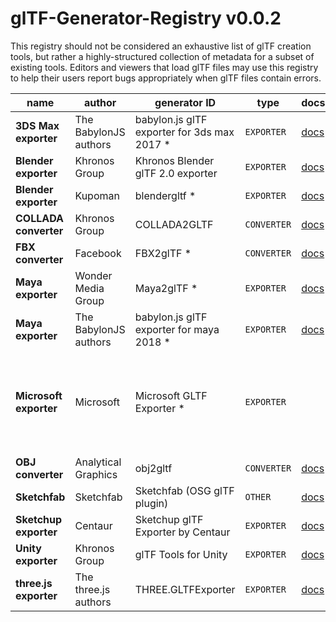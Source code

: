 # glTF-Generator-Registry v0.0.2

This registry should not be considered an exhaustive list of glTF creation
tools, but rather a highly-structured collection of metadata for a subset of
existing tools. Editors and viewers that load glTF files may use this registry
to help their users report bugs appropriately when glTF files contain errors.

<!--

  **NOTICE:** This file is generated automatically from `registry.json`.
  Please do not edit this file directly.

-->

| name | author | generator ID | type | docsURL | bugsURL | bugsText |
|-----------|------|--------|------|---------|---------|----------|
| **3DS Max exporter** | The BabylonJS authors | babylon.js glTF exporter for 3ds max 2017 * | `EXPORTER` | [docs](https://github.com/BabylonJS/Exporters) | [bugs](https://github.com/BabylonJS/Exporters/issues) |  |
| **Blender exporter** | Khronos Group | Khronos Blender glTF 2.0 exporter | `EXPORTER` | [docs](https://github.com/KhronosGroup/glTF-Blender-Exporter) | [bugs](https://github.com/KhronosGroup/glTF-Blender-Exporter/issues) |  |
| **Blender exporter** | Kupoman | blendergltf * | `EXPORTER` | [docs](https://github.com/Kupoman/blendergltf) | [bugs](https://github.com/Kupoman/blendergltf/issues) |  |
| **COLLADA converter** | Khronos Group | COLLADA2GLTF | `CONVERTER` | [docs](https://github.com/KhronosGroup/COLLADA2GLTF) | [bugs](https://github.com/KhronosGroup/COLLADA2GLTF/issues) |  |
| **FBX converter** | Facebook | FBX2glTF * | `CONVERTER` | [docs](https://github.com/facebookincubator/FBX2glTF) | [bugs](https://github.com/facebookincubator/FBX2glTF/issues) |  |
| **Maya exporter** | Wonder Media Group | Maya2glTF * | `EXPORTER` | [docs](https://github.com/WonderMediaProductions/Maya2glTF) | [bugs](https://github.com/WonderMediaProductions/Maya2glTF/issues) |  |
| **Maya exporter** | The BabylonJS authors | babylon.js glTF exporter for maya 2018 * | `EXPORTER` | [docs](https://github.com/BabylonJS/Exporters) | [bugs](https://github.com/BabylonJS/Exporters/issues) |  |
| **Microsoft exporter** | Microsoft | Microsoft GLTF Exporter * | `EXPORTER` |  |  | From the Feedback Hub on Windows, use the *Apps &gt; Paint 3D* categorise. |
| **OBJ converter** | Analytical Graphics | obj2gltf | `CONVERTER` | [docs](https://github.com/AnalyticalGraphicsInc/OBJ2GLTF) | [bugs](https://github.com/AnalyticalGraphicsInc/OBJ2GLTF/issues) |  |
| **Sketchfab** | Sketchfab | Sketchfab (OSG glTF plugin) | `OTHER` | [docs](https://sketchfab.com) | [bugs](https://help.sketchfab.com/hc/en-us/articles/360000048623-Reporting-a-bug) |  |
| **Sketchup exporter** | Centaur | Sketchup glTF Exporter by Centaur | `EXPORTER` | [docs](https://extensions.sketchup.com/content/gltf-exporter) |  |  |
| **Unity exporter** | Khronos Group | glTF Tools for Unity | `EXPORTER` | [docs](https://github.com/KhronosGroup/UnityGLTF) | [bugs](https://github.com/KhronosGroup/UnityGLTF/issues) |  |
| **three.js exporter** | The three.js authors | THREE.GLTFExporter | `EXPORTER` | [docs](https://threejs.org/docs/#examples/exporters/GLTFExporter) | [bugs](https://github.com/mrdoob/three.js/issues) |  |

